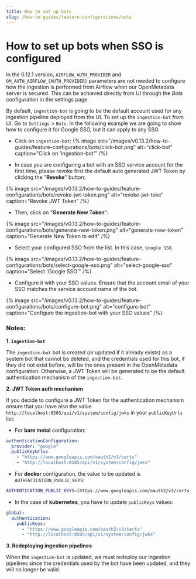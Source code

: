 ```yaml
---
title: How to set up bots
slug: /how-to-guides/feature-configurations/bots
---
```


# How to set up bots when SSO is configured

In the 0.12.1 version, `AIRFLOW_AUTH_PROVIDER` and `OM_AUTH_AIRFLOW_{AUTH_PROVIDER}` parameters are not needed to configure
how the ingestion is performed from Airflow when our OpenMetadata server is secured. This can be achieved directly from UI
through the _Bots_ configuration in the settings page.

By default, `ingestion-bot` is going to be the default account used for any ingestion pipeline deployed from the UI. To set 
up the `ingestion-bot` from UI. Go to `Settings` > `Bots`. In the following example we are going to show how to configure it
for Google SSO, but it can apply to any SSO.

- Click on `ingestion-bot`:
{% image
src="/images/v0.13.2/how-to-guides/feature-configurations/bots/click-bot.png"
alt="click-bot"
caption="Click on 'ingestion-bot'" /%}


- In case you are configuring a bot with an SSO service account for the first time, please revoke first the default auto 
generated JWT Token by clicking the "**Revoke**" button:

{% image
src="/images/v0.13.2/how-to-guides/feature-configurations/bots/revoke-jwt-token.png"
alt="revoke-jwt-toke"
caption="Revoke JWT Token" /%}


- Then, click on "**Generate New Token**":

{% image
src="/images/v0.13.2/how-to-guides/feature-configurations/bots/generate-new-token.png"
alt="generate-new-token"
caption="Generate New Token to edit" /%}


- Select your configured SSO from the list. In this case, `Google SSO`.

{% image
src="/images/v0.13.2/how-to-guides/feature-configurations/bots/select-google-sso.png"
alt="select-google-sso"
caption="Select 'Google SSO'" /%}

- Configure it with your SSO values. Ensure that the account email of your SSO matches the service account name of the 
bot.

{% image
src="/images/v0.13.2/how-to-guides/feature-configurations/bots/configure-bot.png"
alt="configure-bot"
caption="Configure the ingestion-bot with your SSO values" /%}

### Notes:

**1. `ingestion-bot`**

The `ingestion-bot` bot is created (or updated if it already exists) as a system bot that cannot be deleted, and
the credentials used for this bot, if they did not exist before, will be the ones present in the OpenMetadata configuration.
Otherwise, a JWT Token will be generated to be the default authentication mechanism of the `ingestion-bot`.

**2. JWT Token auth mechanism**

If you decide to configure a JWT Token for the authentication mechanism ensure that you have also the value `http://localhost:8585/api/v1/system/config/jwks`
in your `publicKeyUrls` list:

- For **bare metal** configuration:

```yaml
authenticationConfiguration:
  provider: "google"
  publicKeyUrls:
    - "https://www.googleapis.com/oauth2/v3/certs"
    - "http://localhost:8585/api/v1/system/config/jwks"
```

- For **docker** configuration, the value to be updated is `AUTHENTICATION_PUBLIC_KEYS`:

```bash
AUTHENTICATION_PUBLIC_KEYS=[https://www.googleapis.com/oauth2/v3/certs, http://localhost:8585/api/v1/system/config/jwks]
```

- In the case of **kubernetes**, you have to update `publicKeys` values:

```yaml
global:
  authentication:
    publicKeys:
      - "https://www.googleapis.com/oauth2/v3/certs"
      - "http://localhost:8585/api/v1/system/config/jwks" 
```

**3. Redeploying ingestion pipelines**

When the `ingestion-bot` is updated, we must redeploy our ingestion pipelines since the credentials used by the bot have been updated,
and they will no longer be valid.

